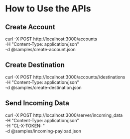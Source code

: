 # How to Use the APIs

## Create Account

curl -X POST http://localhost:3000/accounts \
 -H "Content-Type: application/json" \
 -d @samples/create-account.json

## Create Destination

curl -X POST http://localhost:3000/accounts/<accountId>/destinations \
 -H "Content-Type: application/json" \
 -d @samples/create-destination.json

## Send Incoming Data

curl -X POST http://localhost:3000/server/incoming_data \
 -H "Content-Type: application/json" \
 -H "CL-X-TOKEN: <appSecretToken>" \
 -d @samples/incoming-payload.json
